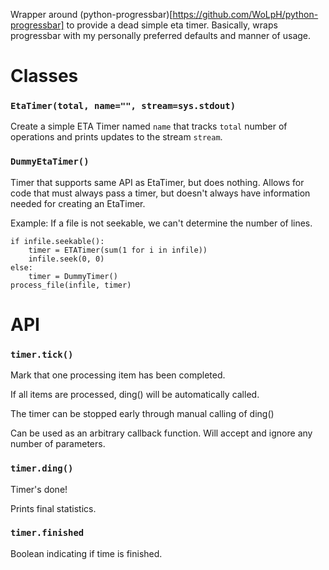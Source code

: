 Wrapper around 
(python-progressbar)[https://github.com/WoLpH/python-progressbar] to provide a 
dead simple eta timer. Basically, wraps progressbar with my personally 
preferred defaults and manner of usage.

# Classes

### `EtaTimer(total, name="", stream=sys.stdout)`
Create a simple ETA Timer named `name` that tracks `total` number of operations 
and prints updates to the stream `stream`.

### `DummyEtaTimer()`
Timer that supports same API as EtaTimer, but does nothing. Allows for code 
that must always pass a timer, but doesn't always have information needed for 
creating an EtaTimer.

Example: If a file is not seekable, we can't determine the number of lines.

    if infile.seekable():
        timer = ETATimer(sum(1 for i in infile))
        infile.seek(0, 0)
    else:
        timer = DummyTimer()
    process_file(infile, timer)

# API

### `timer.tick()`
    
Mark that one processing item has been completed. 

If all items are processed, ding() will be automatically called.

The timer can be stopped early through manual calling of ding()

Can be used as an arbitrary callback function. Will accept and ignore any 
number of parameters.

### `timer.ding()`

Timer's done!

Prints final statistics. 

### `timer.finished`

Boolean indicating if time is finished.
